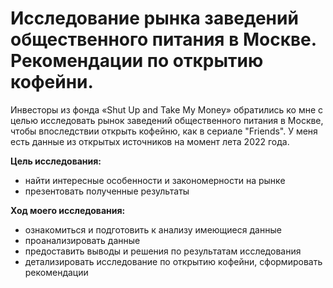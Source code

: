 # Исследование рынка заведений общественного питания в Москве. Рекомендации по открытию кофейни.

Инвесторы из фонда «Shut Up and Take My Money» обратились ко мне с целью исследовать рынок заведений общественного питания в Москве, чтобы впоследствии открыть кофейню, как в сериале "Friends". У меня есть данные из открытых источников на момент лета 2022 года.

**Цель исследования:**

- найти интересные особенности и закономерности на рынке
- презентовать полученные результаты

**Ход моего исследования:**

- ознакомиться и подготовить к анализу имеющиеся данные
- проанализировать данные
- предоставить выводы и решения по результатам исследования
- детализировать исследование по открытию кофейни, сформировать рекомендации
